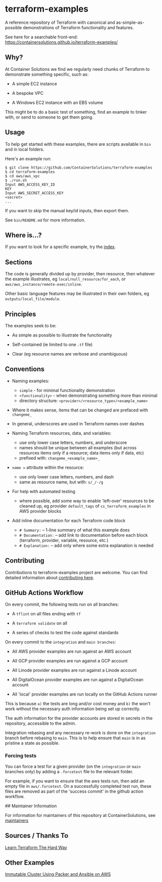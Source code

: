 # terraform-examples

A reference repository of Terraform with canonical and as-simple-as-possible demonstrations of Terraform functionality and features.

See here for a searchable front-end: https://containersolutions.github.io/terraform-examples/

## Why?

At Container Solutions we find we regularly need chunks of Terraform to demonstrate something specific, such as:

- A simple EC2 instance

- A bespoke VPC

- A Windows EC2 instance with an EBS volume

This might be to do a basic test of something, find an example to tinker with, or send to someone to get them going.

## Usage

To help get started with these examples, there are scripts available in `bin` and in local folders.

Here's an example run:

```
$ git clone https://github.com/ContainerSolutions/terraform-examples
$ cd terraform-examples
$ cd aws/aws_vpc
$ ./run.sh
Input AWS_ACCESS_KEY_ID
KEY
Input AWS_SECRET_ACCESS_KEY
<secret>
...
```

If you want to skip the manual key/id inputs, then export them.

See `bin/README.md` for more information.

## Where is...?

If you want to look for a specific example, try the [index](INDEX.md).

## Sections

The code is generally divided up by provider, then resource, then whatever the example illustrates, eg `local/null_resource/for_each`, or `aws/aws_instance/remote-exec/inline`.

Other basic language features may be illustrated in their own folders, eg `outputs/local_file/module`.

## Principles

The examples seek to be:

- As simple as possible to illustrate the functionality

- Self-contained (ie limited to one `.tf` file)

- Clear (eg resource names are verbose and unambiguous)

## Conventions

- Naming examples:
  - `simple` - for minimal functionality demonstration
  - `<functionality>` - when demonstrating something more than minimal
  - directory structure: `<provider>/<resource_type>/<example_name>`

- Where it makes sense, items that can be changed are prefaced with `changeme_`

- In general, underscores are used in Terraform names over dashes

- Naming Terraform resources, data, and variables:
  - use only lower case letters, numbers, and underscore
  - names should be unique between all examples (but across resources items only if a resource; data items only if data, etc)
  - prefixed with:  `changeme_<example_name>_`

- `name =` attribute within the resource:
  - use only lower case letters, numbers, and dash
  - same as resource name, but with: `s/_/-/g`

- For help with automated testing
  - where possible, add some way to enable 'left-over' resources to be cleaned up, eg provider `default_tags` of `cs_terraform_examples` in AWS provider blocks

- Add inline documentation for each Terraform code block
  - `# Summary:` – 1-line summary of what this example does
  - `# Documentation:` – add link to documentation before each block (terraform, provider, variable, resource, etc.)
  - `# Explanation:` – add only where some extra explanation is needed

## Contributing

Contributions to terraform-examples project are welcome. You can find detailed information about [contributing here](CONTRIBUTING.md).

## GitHub Actions Workflow

On every commit, the following tests run on all branches:

- A `tflint` on all files ending with `tf`

- A `terraform validate` on all

- A series of checks to test the code against standards

On every commit to the `integration` and `main branches`:

- All AWS provider examples are run against an AWS account

- All GCP provider examples are run against a GCP account

- All Linode provider examples are run against a Linode account

- All DigitalOcean provider examples are run against a DigitalOcean account

- All 'local' provider examples are run locally on the GitHub Actions runner

This is because `a)` the tests are long and/or cost money and `b)` the won't work without the necessary auth information being set up correctly.

The auth information for the provider accounts are stored in secrets in the repository, accessible to the admin.

Integration rebasing and any necessary re-work is done on the `integration` branch before rebasing to `main`. This is to help ensure that `main` is in as pristine a state as possible.

### Forcing tests

You can force a test for a given provider (on the `integration` or `main` branches only) by adding a `.forcetest` file to the relevant folder.

For example, if you want to ensure that the aws tests run, then add an empty file in `aws/.forcetest`. On a successfully completed test run, these files are removed as part of the 'success commit' in the github action workflow.

## Maintainer Information

For information for maintainers of this repository at ContainerSolutions, see [maintainers](MAINTAINERS.md)

## Sources / Thanks To

[Learn Terraform The Hard Way](https://leanpub.com/learnterraformthehardway)

## Other Examples

[Immutable Cluster Using Packer and Ansible on AWS](https://github.com/bluebrown/immutable-cluster)



